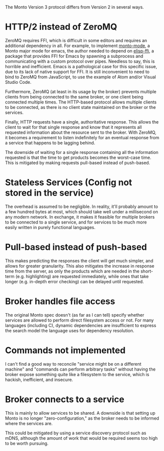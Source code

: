 The Monto Version 3 protocol differs from Version 2 in several ways.

# HTTP/2 instead of ZeroMQ

ZeroMQ requires FFI, which is difficult in some editors and requires an
additional dependency in all. For example, to implement
[monto-mode](https://github.com/melt-umn/monto-mode), a Monto major mode
for emacs, the author needed to depend on
[elisp-ffi](https://github.com/skeeto/elisp-ffi), a package that provides
FFI for Emacs by spawning a subprocess and communicating with a custom
protocol over pipes. Needless to say, this is horrible and inefficient.
Emacs is a pathological case for this specific issue, due to its lack of
native support for FFI. It is still inconvenient to need to bind to ZeroMQ
from JavaScript, to use the example of Atom and/or Visual Studio Code.

Furthermore, ZeroMQ (at least in its usage by the broker) prevents
multiple clients from being connected to the same broker, or one client
being connected multiple times. The HTTP-based protocol allows multiple
clients to be connected, as there is no client state maintained on the
broker or the services.

Finally, HTTP requests have a single, authoritative response. This allows
the client to wait for that single response and know that it represents
all requested information about the resource sent to the broker. With
ZeroMQ, it becomes a requirement to listen indefinitely for an eventual
response from a service that happens to be lagging behind.

The downside of waiting for a single response containing all the
information requested is that the time to get products becomes the
worst-case time. This is mitigated by making requests pull-based instead
of push-based.

# Stateless Services (Config not stored in the service)

The overhead is assumed to be negligible. In reality, it'll probably
amount to a few hundred bytes at most, which should take well under
a millisecond on any modern network. In exchange, it makes it feasible for
multiple brokers to be connected to a single service, and for services to
be much more easily written in purely functional languages.

# Pull-based instead of push-based

This makes predicting the responses the client will get much simpler, and
allows for greater granularity. This also mitigates the increase in
response time from the server, as only the products which are needed in
the short-term (e.g. highlighting) are requested immediately, while ones
that take longer (e.g. in-depth error checking) can be delayed until
requested.

# Broker handles file access

The original Monto spec doesn't (as far as I can tell) specify whether
services are allowed to perform direct filesystem access or not. For many
languages (including C), dynamic dependencies are insufficient to express
the search model the language uses for dependency resolution.

# Commands not implemented

I can't find a good way to reconcile "service might be on a different
machine" and "commands can perform arbitrary tasks" without having the
broker expose something quite like a filesystem to the service, which is
hackish, inefficient, and insecure.

# Broker connects to a service

This is mainly to allow services to be shared. A downside is that setting
up Monto is no longer "zero-configuration," as the broker needs to be
informed where the services are.

This could be mitigated by using a service discovery protocol such as
mDNS, although the amount of work that would be required seems too high to
be worth pursuing.
